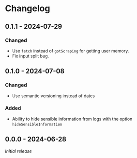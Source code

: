 # Changelog

## 0.1.1 - 2024-07-29

### Changed

- Use `fetch` instead of `gotScraping` for getting user memory.
- Fix input split bug.

## 0.1.0 - 2024-07-08

### Changed

- Use semantic versioning instead of dates

### Added

- Ability to hide sensible information from logs with the option `hideSensibleInformation`

## 0.0.0 - 2024-06-28

_Initial release_
